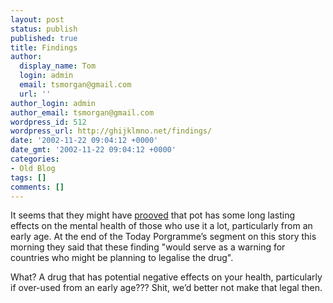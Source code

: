 ```yaml
---
layout: post
status: publish
published: true
title: Findings
author:
  display_name: Tom
  login: admin
  email: tsmorgan@gmail.com
  url: ''
author_login: admin
author_email: tsmorgan@gmail.com
wordpress_id: 512
wordpress_url: http://ghijklmno.net/findings/
date: '2002-11-22 09:04:12 +0000'
date_gmt: '2002-11-22 09:04:12 +0000'
categories:
- Old Blog
tags: []
comments: []
---
```

<p>It seems that they might have <a href="http://www.orange-today.co.uk/news/story/sm_713677.html">prooved</a> that pot has some long lasting effects on the mental health of those who use it a lot, particularly from an early age. At the end of the Today Porgramme&#8217;s segment on this story this morning they said that these finding "would serve as a warning for countries who might be planning to legalise the drug".</p>

<p>What? A drug that has potential negative effects on your health, particularly if over-used from an early age??? Shit, we&#8217;d better not make that legal then.</p>

